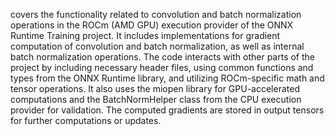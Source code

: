 covers the functionality related to convolution and batch normalization operations in the ROCm (AMD GPU) execution provider of the ONNX Runtime Training project. It includes implementations for gradient computation of convolution and batch normalization, as well as internal batch normalization operations. The code interacts with other parts of the project by including necessary header files, using common functions and types from the ONNX Runtime library, and utilizing ROCm-specific math and tensor operations. It also uses the miopen library for GPU-accelerated computations and the BatchNormHelper class from the CPU execution provider for validation. The computed gradients are stored in output tensors for further computations or updates.